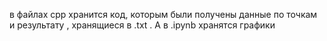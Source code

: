 в файлах cpp хранится код, которым были получены данные по точкам и результату , хранящиеся в .txt . А в .ipynb хранятся графики
